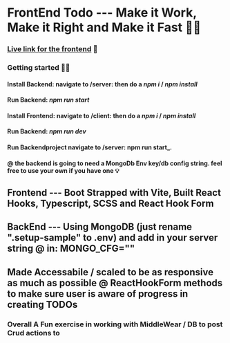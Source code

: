 # FrontEnd Todo --- Make it Work, Make it Right and Make it Fast 🤹‍♀️

### [Live link for the frontend](https://grateful-teststack.surge.sh/) 🥳

### Getting started 🏄‍♂️
#### Install Backend:  navigate to /server: then do a  _npm i_ / _npm install_
#### Run Backend:   _npm run start_


#### Install Frontend:  navigate to /client: then do a _npm i_ / _npm install_
#### Run Backend:  _npm run dev_

#### Run Backendproject navigate to /server:  npm run start_.
#### @ the backend is going to need a MongoDb Env key/db config string. feel free to use your own if you have one 💡

## Frontend --- Boot Strapped with Vite, Built React Hooks, Typescript, SCSS and React Hook Form 
## BackEnd --- Using MongoDB (just rename ".setup-sample" to .env) and add in your server string @ in: MONGO_CFG=""
 

##  Made Accessabile / scaled to be as responsive as much as possible @ ReactHookForm methods to make sure user is aware of progress in creating TODOs
### Overall  A Fun exercise in working with MiddleWear / DB to post Crud actions to


